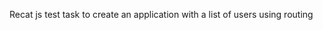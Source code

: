 Recat js test task to create an application with a list of users using routing

<!-- source -->
<!-- https://codesandbox.io/s/4isx7?file=/src/UserDetails.js -->
